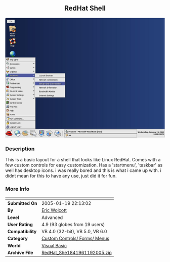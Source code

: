 ﻿<div align="center">

## RedHat Shell

<img src="PIC20051192219169253.JPG">
</div>

### Description

This is a basic layout for a shell that looks like Linux RedHat. Comes with a few custom controls for easy customization. Has a 'startmenu', 'taskbar' as well has desktop icons. i was really bored and this is what i came up with. i didnt mean for this to have any use, just did it for fun.
 
### More Info
 


<span>             |<span>
---                |---
**Submitted On**   |2005-01-19 22:13:02
**By**             |[Eric Wolcott](https://github.com/Planet-Source-Code/PSCIndex/blob/master/ByAuthor/eric-wolcott.md)
**Level**          |Advanced
**User Rating**    |4.9 (93 globes from 19 users)
**Compatibility**  |VB 4\.0 \(32\-bit\), VB 5\.0, VB 6\.0
**Category**       |[Custom Controls/ Forms/  Menus](https://github.com/Planet-Source-Code/PSCIndex/blob/master/ByCategory/custom-controls-forms-menus__1-4.md)
**World**          |[Visual Basic](https://github.com/Planet-Source-Code/PSCIndex/blob/master/ByWorld/visual-basic.md)
**Archive File**   |[RedHat\_She1841961192005\.zip](https://github.com/Planet-Source-Code/eric-wolcott-redhat-shell__1-58380/archive/master.zip)









